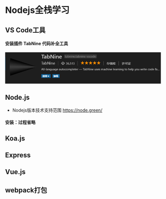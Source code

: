 # Nodejs全栈学习

## VS Code工具

#### 安装插件 TabNine 代码补全工具

![image](/img/TabNine.png)


## Node.js

* Nodejs版本技术支持范围
https://node.green/

#### 安装：过程省略

## Koa.js


## Express


## Vue.js


## webpack打包





